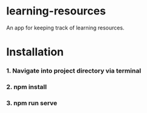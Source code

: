 # learning-resources
An app for keeping track of learning resources.
# Installation
### 1. Navigate into project directory via terminal
### 2. npm install
### 3. npm run serve
